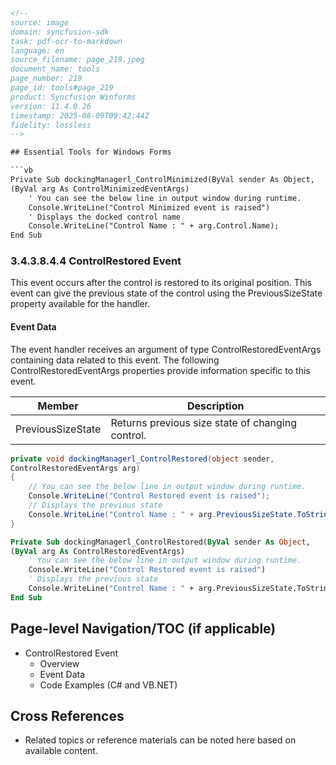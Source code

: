 ```html
<!-- 
source: image
domain: syncfusion-sdk
task: pdf-ocr-to-markdown
language: en
source_filename: page_219.jpeg
document_name: tools
page_number: 219
page_id: tools#page_219
product: Syncfusion Winforms
version: 11.4.0.26
timestamp: 2025-08-09T09:42:44Z
fidelity: lossless
-->

## Essential Tools for Windows Forms

```vb
Private Sub dockingManagerl_ControlMinimized(ByVal sender As Object,
(ByVal arg As ControlMinimizedEventArgs)
    ' You can see the below line in output window during runtime.
    Console.WriteLine("Control Minimized event is raised")
    ' Displays the docked control name
    Console.WriteLine("Control Name : " + arg.Control.Name);
End Sub
```

### 3.4.3.8.4.4 ControlRestored Event

This event occurs after the control is restored to its original position. This event can give the previous state of the control using the PreviousSizeState property available for the handler.

#### Event Data

The event handler receives an argument of type ControlRestoredEventArgs containing data related to this event. The following ControlRestoredEventArgs properties provide information specific to this event.

| Member            | Description                                      |
|-------------------|--------------------------------------------------|
| PreviousSizeState | Returns previous size state of changing control. |

```csharp
private void dockingManagerl_ControlRestored(object sender, 
ControlRestoredEventArgs arg)
{
    // You can see the below line in output window during runtime.
    Console.WriteLine("Control Restored event is raised");
    // Displays the previous state
    Console.WriteLine("Control Name : " + arg.PreviousSizeState.ToString());
}
```

```vb
Private Sub dockingManagerl_ControlRestored(ByVal sender As Object,
(ByVal arg As ControlRestoredEventArgs)
    ' You can see the below line in output window during runtime.
    Console.WriteLine("Control Restored event is raised")
    ' Displays the previous state
    Console.WriteLine("Control Name : " + arg.PreviousSizeState.ToString());
End Sub
```

## Page-level Navigation/TOC (if applicable)
- ControlRestored Event
  - Overview
  - Event Data
  - Code Examples (C# and VB.NET)

## Cross References
- Related topics or reference materials can be noted here based on available content.

<!-- tags: [control, event, Windows Forms, Syncfusion] keywords: [ControlRestored, PreviousSizeState, event handler, Windows Forms, Syncfusion] -->
```